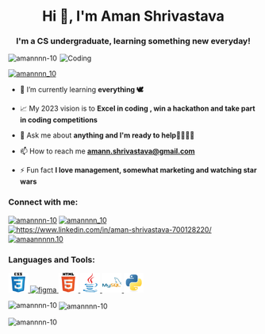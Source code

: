 <h1 align="center">Hi 👋, I'm Aman Shrivastava</h1>
<h3 align="center">I'm a CS undergraduate, learning something new everyday!</h3>
<img align="right" alt="Coding" width="400" src="https://camo.githubusercontent.com/c1dcb74cc1c1835b1d716f5051499a2814c683c806b15f04b0eba492863703e9/68747470733a2f2f63646e2e6472696262626c652e636f6d2f75736572732f3733303730332f73637265656e73686f74732f363538313234332f6176656e746f2e676966">

<p align="left"> <img src="![](https://komarev.com/ghpvc/?username=amannnn-10&style=plastic&label=Stalker+Alert) <br>" alt="amannnn-10" /> </p>

<p align="left"> <a href="https://twitter.com/amannnn_10" target="blank"><img src="https://img.shields.io/twitter/follow/amannnn_10?logo=twitter&style=for-the-badge" alt="amannnn_10" /></a> </p>

- 🌱 I’m currently learning **everything 🕊**

- 📈 My 2023 vision is to **Excel in coding , win a hackathon and take part in coding competitions**

- 💬 Ask me about **anything and I'm ready to help🫱🏻‍🫲🏻**

- 📫 How to reach me **amann.shrivastava@gmail.com**

- ⚡ Fun fact **I love management, somewhat marketing and watching star wars**

<h3 align="left">Connect with me:</h3>
<p align="left">
<a href="https://codepen.io/amannnn-10" target="blank"><img align="center" src="https://raw.githubusercontent.com/rahuldkjain/github-profile-readme-generator/master/src/images/icons/Social/codepen.svg" alt="amannnn-10" height="30" width="40" /></a>
<a href="https://twitter.com/amannnn_10" target="blank"><img align="center" src="https://raw.githubusercontent.com/rahuldkjain/github-profile-readme-generator/master/src/images/icons/Social/twitter.svg" alt="amannnn_10" height="30" width="40" /></a>
<a href="https://linkedin.com/in/https://www.linkedin.com/in/aman-shrivastava-700128220/" target="blank"><img align="center" src="https://raw.githubusercontent.com/rahuldkjain/github-profile-readme-generator/master/src/images/icons/Social/linked-in-alt.svg" alt="https://www.linkedin.com/in/aman-shrivastava-700128220/" height="30" width="40" /></a>
<a href="https://instagram.com/amaannnnn.10" target="blank"><img align="center" src="https://raw.githubusercontent.com/rahuldkjain/github-profile-readme-generator/master/src/images/icons/Social/instagram.svg" alt="amaannnnn.10" height="30" width="40" /></a>
</p>

<h3 align="left">Languages and Tools:</h3>
<p align="left"> <a href="https://www.w3schools.com/css/" target="_blank" rel="noreferrer"> <img src="https://raw.githubusercontent.com/devicons/devicon/master/icons/css3/css3-original-wordmark.svg" alt="css3" width="40" height="40"/> </a> <a href="https://www.figma.com/" target="_blank" rel="noreferrer"> <img src="https://www.vectorlogo.zone/logos/figma/figma-icon.svg" alt="figma" width="40" height="40"/> </a> <a href="https://www.w3.org/html/" target="_blank" rel="noreferrer"> <img src="https://raw.githubusercontent.com/devicons/devicon/master/icons/html5/html5-original-wordmark.svg" alt="html5" width="40" height="40"/> </a> <a href="https://www.java.com" target="_blank" rel="noreferrer"> <img src="https://raw.githubusercontent.com/devicons/devicon/master/icons/java/java-original.svg" alt="java" width="40" height="40"/> </a> <a href="https://www.mysql.com/" target="_blank" rel="noreferrer"> <img src="https://raw.githubusercontent.com/devicons/devicon/master/icons/mysql/mysql-original-wordmark.svg" alt="mysql" width="40" height="40"/> </a> <a href="https://www.python.org" target="_blank" rel="noreferrer"> <img src="https://raw.githubusercontent.com/devicons/devicon/master/icons/python/python-original.svg" alt="python" width="40" height="40"/> </a> </p>

<p><img align="left" src="https://github-readme-stats.vercel.app/api/top-langs?username=amannnn-10&show_icons=true&locale=en&layout=compact" alt="amannnn-10" /></p>

<p>&nbsp;<img align="center" src="https://github-readme-stats.vercel.app/api?username=amannnn-10&show_icons=true&locale=en" alt="amannnn-10" /></p>

<p><img align="center" src="https://github-readme-streak-stats.herokuapp.com/?user=amannnn-10&" alt="amannnn-10" /></p>
